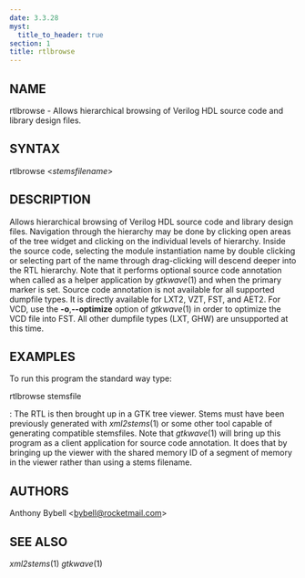 ```yaml
---
date: 3.3.28
myst:
  title_to_header: true
section: 1
title: rtlbrowse
---
```


## NAME

rtlbrowse - Allows hierarchical browsing of Verilog HDL source code and
library design files.

## SYNTAX

rtlbrowse \<*stemsfilename*\>

## DESCRIPTION

Allows hierarchical browsing of Verilog HDL source code and library
design files. Navigation through the hierarchy may be done by clicking
open areas of the tree widget and clicking on the individual levels of
hierarchy. Inside the source code, selecting the module instantiation
name by double clicking or selecting part of the name through
drag-clicking will descend deeper into the RTL hierarchy. Note that it
performs optional source code annotation when called as a helper
application by *gtkwave*(1) and when the primary marker is set. Source
code annotation is not available for all supported dumpfile types. It is
directly available for LXT2, VZT, FST, and AET2. For VCD, use the
**-o**,**\--optimize** option of *gtkwave*(1) in order to optimize the
VCD file into FST. All other dumpfile types (LXT, GHW) are unsupported
at this time.

## EXAMPLES

To run this program the standard way type:

rtlbrowse stemsfile

:   The RTL is then brought up in a GTK tree viewer. Stems must have
    been previously generated with *xml2stems*(1) or some other tool
    capable of generating compatible stemsfiles. Note that *gtkwave*(1)
    will bring up this program as a client application for source code
    annotation. It does that by bringing up the viewer with the shared
    memory ID of a segment of memory in the viewer rather than using a
    stems filename.

## AUTHORS

Anthony Bybell \<bybell@rocketmail.com\>

## SEE ALSO

*xml2stems*(1) *gtkwave*(1)
